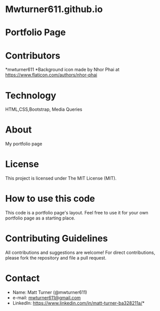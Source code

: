 # Mwturner611.github.io

# Portfolio Page

# Contributors
*mwturner611
*Background icon made by Nhor Phai at https://www.flaticon.com/authors/nhor-phai

# Technology
HTML,CSS,Bootstrap, Media Queries

# About
My portfolio page

# License
This project is licensed under The MIT License (MIT).

# How to use this code
This code is a portfolio page's layout.  Feel free to use it for your own portfolio page as a starting place.

# Contributing Guidelines
All contributions and suggestions are welcome! For direct contributions, please fork the repository and file a pull request.


# Contact
* Name: Matt Turner (@mwturner611)
* e-mail: mwturner611@gmail.com
* LinkedIn: https://www.linkedin.com/in/matt-turner-ba328211a/*

